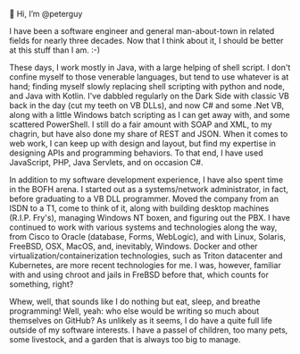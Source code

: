 👋 Hi, I’m @peterguy

I have been a software engineer and general man-about-town in related fields for nearly three decades. Now that I think about it, I should be better at this stuff than I am. :-)

These days, I work mostly in Java, with a large helping of shell script. I don't confine myself to those venerable languages, but tend to use whatever is at hand; finding myself slowly replacing shell scripting with python and node, and Java with Kotlin. I've dabbled regularly on the Dark Side with classic VB back in the day (cut my teeth on VB DLLs), and now C# and some .Net VB, along with a little Windows batch scripting as I can get away with, and some scattered PowerShell. I still do a fair amount with SOAP and XML, to my chagrin, but have also done my share of REST and JSON. When it comes to web work, I can keep up with design and layout, but find my expertise in designing APIs and programming behaviors. To that end, I have used JavaScript, PHP, Java Servlets, and on occasion C#.

In addition to my software development experience, I have also spent time in the BOFH arena. I started out as a systems/network administrator, in fact, before graduating to a VB DLL programmer. Moved the company from an ISDN to a T1, come to think of it, along with building desktop machines (R.I.P. Fry's), managing Windows NT boxen, and figuring out the PBX. I have continued to work with various systems and technologies along the way, from Cisco to Oracle (database, Forms, WebLogic), and with Linux, Solaris, FreeBSD, OSX, MacOS, and, inevitably, Windows. Docker and other virtualization/containerization technologies, such as Triton datacenter and Kubernetes, are more recent technologies for me. I was, however, familiar with and using chroot and jails in FreBSD before that, which counts for something, right?

Whew, well, that sounds like I do nothing but eat, sleep, and breathe programming! Well, yeah: who else would be writing so much about themselves on GitHub? As unlikely as it seems, I do have a quite full life outside of my software interests. I have a passel of children, too many pets, some livestock, and a garden that is always too big to manage.

<!---
peterguy/peterguy is a ✨ special ✨ repository because its `README.md` (this file) appears on your GitHub profile.
You can click the Preview link to take a look at your changes.
--->
